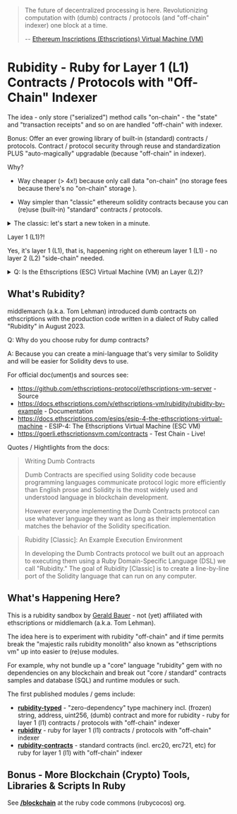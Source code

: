 
> The future of decentralized processing is here.
> Revolutionizing computation with (dumb) contracts / protocols (and "off-chain" indexer) 
> one block at a time.
>
> -- [Ethereum Inscriptions (Ethscriptions) Virtual Machine (VM)](https://goerli.ethscriptionsvm.com/)



# Rubidity  -  Ruby for Layer 1 (L1) Contracts / Protocols with "Off-Chain" Indexer


The idea -  only store ("serialized") method calls "on-chain" - 
the "state" and "transaction receipts" and so on are handled "off-chain" with indexer.

Bonus:  Offer an ever growing library of built-in (standard) contracts / protocols. Contract / protocol security through reuse and standardization 
PLUS "auto-magically" upgradable (because "off-chain" in indexer).



Why?  

- Way cheaper (> 4x!) because only call data "on-chain" (no storage fees because there's no "on-chain" storage ). 

- Way simpler than "classic" ethereum solidity contracts because you can (re)use (built-in) "standard" contracts / protocols.  


<details>
<summary markdown="1">The classic: let's start a new token in a minute.</summary>

yes, you can. only requires a deploy inscribe (constructor contract call) because you can (re)use (built-in) token contracts / protocols. Example: 

This rubidity (script) ...

``` ruby
PublicMintToken.construct( name:         'My Fun Token',    # string
                           symbol:       'FUN',             # string
                           maxSupply:    21000000,          # uint256
                           perMintLimit: 1000               # uint256
                          )
```

... maps to a inscribe / inscription in text-style

```
deploy PublicMintToken
name: My Fun Token 
symbol: FUN        
maxSupply: 21000000
perMintLimit: 1000 
```

or in json-style

``` json
{
  "protocol": "PublicMintToken",
  "constructor": {
    "name":      "My Fun Token",
    "symbol":    "FUN",
    "maxSupply":  210000000,
    "perMintLimit": 1000
  }  
}
```

or in json5-style (why? why not?)

``` json5
{
  protocol: "PublicMintToken",
  constructor: {
    name:      "My Fun Token",   # string
    symbol:    "FUN",            # string
    maxSupply:   210000000,      # uint256
    perMintLimit: 1000           # uint256
  }  
}
```

</details>


Layer 1 (L1)?!

Yes, it's layer 1 (L1), that is, happening right on ethereum layer 1 (L1) - 
no layer 2 (L2) "side-chain" needed. 


<details>
<summary markdown="1">Q: Is the Ethscriptions (ESC) Virtual Machine (VM) an Layer (L2)?</summary>

From [ESIP-4: The Ethscriptions Virtual Machine](https://docs.ethscriptions.com/esips/esip-4-the-ethscriptions-virtual-machine#is-the-esc-vm-an-l2)


The ESC VM is not an L2 (Layer 2). 
One way to understand this is to consider the two notions of consensus that exist on Ethereum:

1. Consensus over what transactions are included in each block and in what order.
2. Consensus over the aggregate impact (1) has on the state of the EVM.

The main idea behind Ethscriptions is that you can build a fully decentralized system by focusing on (1) because the state of the blockchain unambiguously and deterministically specifies the state of the EVM. Given the blockchain alone, anyone can verify EVM state independently and with complete certainty.

On the other hand, it is impossible to verify the "truth" of (1) because it is a non-deterministic process with no "right answer."

Having (1) and (2) together as in the Ethereum protocol is ideal. However the combination is too expensive for most applications. Ethscriptions sacrifices part (2) of the Ethereum Protocol and builds tools to make the deterministic computation of state convenient.

L2s, by contrast, take the opposite approach. Because L2 state is managed in the context of a blockchain, it more convenient to verify than the state of the Ethscriptions ecosystem.

However L2 verification is conditional. It says given X transactions were included in a block with ordering Y, we can infer the state of the blockchain should change to Z. But within the system of an L2 there is no way to verify that X and Y are correct.

And in the general case X and Y will only be fair when making them fair aligns with the goals of the organization that operates the L2. Corporations that operate L2s bear a fiduciary responsibility to value the interests of shareholders over the interests of L2 users. In the limit case, if the L2 no longer serves the corporation's interests, the L2 will be shut down.

Ethscriptions stand for the ideal that without decentralized consensus over non-deterministic questions like block inclusion and transaction ordering, a blockchain can never be considered secure.

Our goal with the ESC VM is to pair decentralization and security with functionality that approaches that of the EVM.

Conclusion

There is no one-size-fits-all solution for blockchain development. The goal of the ESC VM is not to replace Smart Contracts or L2s, but rather to provide lost cost computation when decentralization is a priority.

</details>



## What's Rubidity?

middlemarch (a.k.a. Tom Lehman) 
introduced dumb contracts on ethscriptions with the production code written in a dialect of Ruby called "Rubidity" in August 2023. 

Q: Why do you choose ruby for dump contracts? 

A: Because you can create a mini-language that's very similar to Solidity and will be easier for Solidity devs to use. 

For official doc(ument)s and sources see:

- <https://github.com/ethscriptions-protocol/ethscriptions-vm-server> - Source
- <https://docs.ethscriptions.com/v/ethscriptions-vm/rubidity/rubidity-by-example> - Documentation 
-  <https://docs.ethscriptions.com/esips/esip-4-the-ethscriptions-virtual-machine> - ESIP-4: The Ethscriptions Virtual Machine (ESC VM)
- <https://goerli.ethscriptionsvm.com/contracts> - Test Chain - Live!




Quotes / Hightlights from the docs:

> Writing Dumb Contracts
>
> Dumb Contracts are specified using Solidity code because programming
> languages communicate protocol logic more efficiently than English
> prose and Solidity is the most widely used and understood language in
> blockchain development.
>
> However everyone implementing the Dumb Contracts protocol can use
> whatever language they want as long as their implementation matches the
> behavior of the Solidity specification.

<!--
> [...]
>
>  Protocol implementations will be validated by their behavior,
>  not by what language they use or their execution environment.
-->

> Rubidity [Classic]: An Example Execution Environment
>
> In developing the Dumb Contracts protocol we built out an approach 
> to executing them using a Ruby Domain-Specific Language (DSL) 
> we call "Rubidity." The goal of Rubidity [Classic] is to create
> a line-by-line port of the Solidity language 
> that can run on any computer.





## What's Happening Here?

This is a rubidity sandbox by [Gerald Bauer](https://github.com/geraldb) - not (yet) affiliated with 
ethscriptions or middlemarch (a.k.a. Tom Lehman).

The idea here is to experiment with rubidity "off-chain"
and if time permits break the "majestic rails rubidity monolith"
also known as "ethscriptions vm" up into easier to (re)use modules.

For example, why not bundle up a "core" language "rubidity" gem with 
no dependencies on any blockchain and break out "core / standard" 
contracts samples and database (SQL) and runtime modules or such.


The first published modules / gems include:

- [**rubidity-typed**](rubidity-typed) - "zero-dependency" type machinery incl. (frozen) string, address, uint256, (dumb) contract and more for rubidity - ruby for layer 1 (l1) contracts / protocols with "off-chain" indexer
- [**rubidity**](rubidity) - ruby for layer 1 (l1) contracts / protocols with "off-chain" indexer 
- [**rubidity-contracts**](rubidity-contracts) - standard contracts (incl. erc20, erc721, etc) for ruby for layer 1 (l1) with "off-chain" indexer




## Bonus - More Blockchain (Crypto) Tools, Libraries & Scripts In Ruby

See [**/blockchain**](https://github.com/rubycocos/blockchain) 
at the ruby code commons (rubycocos) org.


